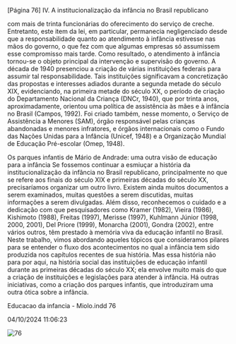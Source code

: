 [Página 76]
IV. A institucionalização da infância no Brasil republicano

com mais de trinta funcionárias do oferecimento do serviço de creche.
Entretanto, este item da lei, em particular, permanecia negligenciado
desde que a responsabilidade quanto ao atendimento à infância estivesse nas mãos do governo, o que fez com que algumas empresas só
assumissem esse compromisso mais tarde.
Como resultado, o atendimento à infância tornou-se o objeto principal da intervenção e supervisão do governo. A década de 1940 presenciou a criação de várias instituições federais para assumir tal responsabilidade. Tais instituições significavam a concretização das propostas e interesses adiados durante a segunda metade do século XIX,
evidenciando, na primeira metade do século XX, o período de criação
do Departamento Nacional da Criança (DNCr, 1940), que por trinta
anos, aproximadamente, orientou uma política de assistência às mães
e à infância no Brasil (Campos, 1992).
Foi criado também, nesse momento, o Serviço de Assistência a
Menores (SAM), órgão responsável pelas crianças abandonadas e menores infratores, e órgãos internacionais como o Fundo das Nações
Unidas para a Infância (Unicef, 1948) e a Organização Mundial de Educação Pré-escolar (Omep, 1948).

Os parques infantis de Mário de Andrade:
uma outra visão de educação para a infância
Se fossemos continuar a esmiuçar a história da institucionalização da
infância no Brasil republicano, principalmente no que se refere aos
finais do século XIX e primeiras décadas do século XX, precisaríamos
organizar um outro livro.
Existem ainda muitos documentos a serem examinados, muitas
questões a serem discutidas, muitas informações a serem divulgadas.
Além disso, reconhecemos o cuidado e a dedicação com que pesquisadores como Kramer (1982), Vieira (1986), Kishimoto (1988), Freitas
(1997), Merisse (1997), Kuhlmann Júnior (1998, 2000, 2001), Del
Priore (1999), Monarcha (2001), Gondra (2002), entre vários outros,
têm prestado à memória viva da educação infantil no Brasil.
Neste trabalho, vimos abordando aqueles tópicos que consideramos pilares para se entender o fluxo dos acontecimentos no qual
a infância tem sido produzida nos capítulos recentes de sua história.
Mas essa história não para por aqui, na história social das instituições de educação infantil durante as primeiras décadas do século XX;
ela envolve muito mais do que a criação de instituições e legislações
para atender à infância. Há outras iniciativas, como a criação dos parques infantis, que introduziram uma outra ótica sobre a infância.


Educacao da infancia - Miolo.indd 76

04/10/2024 11:06:23

![76](./img/page_76-01.jpg)
